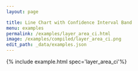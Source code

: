 ```yaml
---
layout: page

title: Line Chart with Confidence Interval Band
menu: examples
permalink: /examples/layer_area_ci.html
image: /examples/compiled/layer_area_ci.png
edit_path: _data/examples.json
---
```




{% include example.html spec='layer_area_ci'%}
